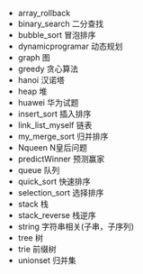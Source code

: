 - array_rollback  
- binary_search       二分查找  
- bubble_sort         冒泡排序  
- dynamicprogramar    动态规划  
- graph               图  
- greedy              贪心算法  
- hanoi               汉诺塔  
- heap                堆  
- huawei              华为试题  
- insert_sort         插入排序  
- link_list_myself    链表  
- my_merge_sort       归并排序  
- Nqueen              N皇后问题  
- predictWinner       预测赢家  
- queue               队列  
- quick_sort          快速排序  
- selection_sort      选择排序  
- stack               栈  
- stack_reverse       栈逆序  
- string              字符串相关(子串，子序列)  
- tree                树  
- trie                前缀树  
- unionset            归并集  
